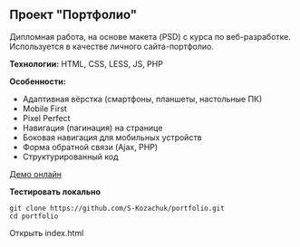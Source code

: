 ## Проект "Портфолио"

Дипломная работа, на основе макета (PSD) с курса по веб-разработке. Используется в качестве личного сайта-портфолио.  

**Технологии:** HTML, CSS, LESS, JS, PHP  

**Особенности:**    
- Адаптивная вёрстка (смартфоны, планшеты, настольные ПК)
- Mobile First
- Pixel Perfect
- Навигация (пагинация) на странице
- Боковая навигация для мобильных устройств
- Форма обратной связи (Ajax, PHP)
- Структурированный код

[Демо онлайн](https://kozachuk-dev.ru)

**Тестировать локально**    
```
git clone https://github.com/S-Kozachuk/portfolio.git   
cd portfolio
```

Открыть index.html
